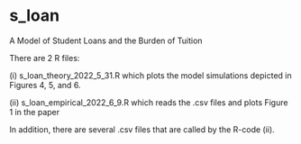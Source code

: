 # s_loan
A Model of Student Loans and the Burden of Tuition

There are 2 R files: 

(i) s_loan_theory_2022_5_31.R which plots the model simulations depicted in Figures 4, 5, and 6. 

(ii) s_loan_empirical_2022_6_9.R which reads the .csv files and plots Figure 1 in the paper

In addition, there are several .csv files that are called by the R-code (ii). 
